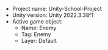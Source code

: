 <!-- UNITY CODE ASSIST INSTRUCTIONS START -->
- Project name: Unity-School-Project
- Unity version: Unity 2022.3.38f1
- Active game object:
  - Name: Enemy
  - Tag: Enemy
  - Layer: Default
<!-- UNITY CODE ASSIST INSTRUCTIONS END -->